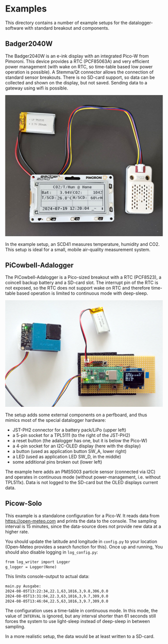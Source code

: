 Examples
========

This directory contains a number of example setups for the
datalogger-software with standard breakout and components.


Badger2040W
-----------

The Badger2040W is an e-ink display with an integrated Pico-W from
Pimoroni. This device provides a RTC (PCF85063A) and very efficient
power management (with wake on RTC, so time-table based low power
operation is possible). A Stemma/Qt connector allows the connection of
standard sensor breakouts. There is no SD-card support, so data can be
collected and shown on the display, but not saved. Sending data to a
gateway using wifi is possible.

![](./badger2040w-datalogger.jpg)

In the example setup, an SCD41 measures temperature, humidity and
CO2. This setup is ideal for a small, mobile air-quality measurement
system.


PiCowbell-Adalogger
-------------------

The PiCowbell-Adalogger is a Pico-sized breakout with a RTC (PCF8523),
a coincell backup battery and a SD-card slot. The interrupt pin of the
RTC is not exposed, so the RTC does not support wake on RTC and
therefore time-table based operation is limited to continuous mode
with deep-sleep.

![](./adalogger.jpg)

The setup adds some external components on a perfboard, and thus
mimics most of the special datalogger hardware:

  - JST-PH2 connector for a battery pack/LiPo (upper left)
  - a 5-pin socket for a TPL5111 (to the right of the JST-PH2)
  - a reset button (the adalogger has one, but it is below the Pico-W)
  - a 4-pin socket for an I2C-OLED display (here with the display)
  - a button (used as application button SW_A, lower right)
  - a LED (used as application LED SW_D, in the middle)
  - some additional pins broken out (lower left)

The example here adds an PMS5003 particle sensor (connected via I2C)
and operates in continuous mode (without power-management,
i.e. without TPL511x). Data is not logged to the SD-card but the OLED
displays current data.


Picow-Solo
----------

This example is a standalone configuration for a Pico-W. It reads data
from <https://open-meteo.com> and prints the data to the console. The
sampling interval is 15 minutes, since the data-source does not
provide new data at a higher rate.

You should update the latitude and longitude in `config.py` to your
location (Open-Meteo provides a search function for this). Once up and
running, You should also disable logging in `log_config.py`:

    from log_writer import Logger
    g_logger = Logger(None)

This limits console-output to actual data:

    main.py Ausgabe:
    2024-08-05T13:22:34,22.1,63,1016,3,9.8,306,0.0
    2024-08-05T13:31:04,22.3,63,1016,3,9.7,309,0.0
    2024-08-05T13:46:04,22.5,63,1016,3,9.7,309,0.0

The configuration uses a time-table in continuous mode. In this mode,
the value of `INTERVAL` is ignored, but any interval shorter than 61
seconds still forces the system to use light-sleep instead of
deep-sleep in between sampling.

In a more realistic setup, the data would be at least written to a
SD-card.
